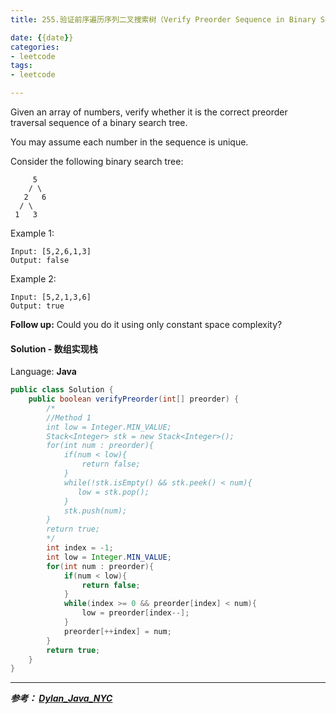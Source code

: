 ```yaml
---
title: 255.验证前序遍历序列二叉搜索树（Verify Preorder Sequence in Binary Search Tree）

date: {{date}}
categories:
- leetcode
tags:
- leetcode

---
```

Given an array of numbers, verify whether it is the correct preorder traversal sequence of a binary search tree.

You may assume each number in the sequence is unique.

Consider the following binary search tree:
```
     5
    / \
   2   6
  / \
 1   3
```
Example 1:
```
Input: [5,2,6,1,3]
Output: false
```
Example 2:
```
Input: [5,2,1,3,6]
Output: true
```
**Follow up:**
Could you do it using only constant space complexity?

#### Solution - 数组实现栈

Language: **Java**

```java
public class Solution {
    public boolean verifyPreorder(int[] preorder) {
        /*
        //Method 1
        int low = Integer.MIN_VALUE;
        Stack<Integer> stk = new Stack<Integer>();
        for(int num : preorder){
            if(num < low){
                return false;
            }
            while(!stk.isEmpty() && stk.peek() < num){
               low = stk.pop();
            }
            stk.push(num);
        }
        return true;
        */
        int index = -1;
        int low = Integer.MIN_VALUE;
        for(int num : preorder){
            if(num < low){
                return false;
            }
            while(index >= 0 && preorder[index] < num){
                low = preorder[index--];
            }
            preorder[++index] = num;
        }
        return true;
    }
}
```


---
***参考：
[Dylan_Java_NYC](https://www.cnblogs.com/Dylan-Java-NYC/p/5327638.html)***
